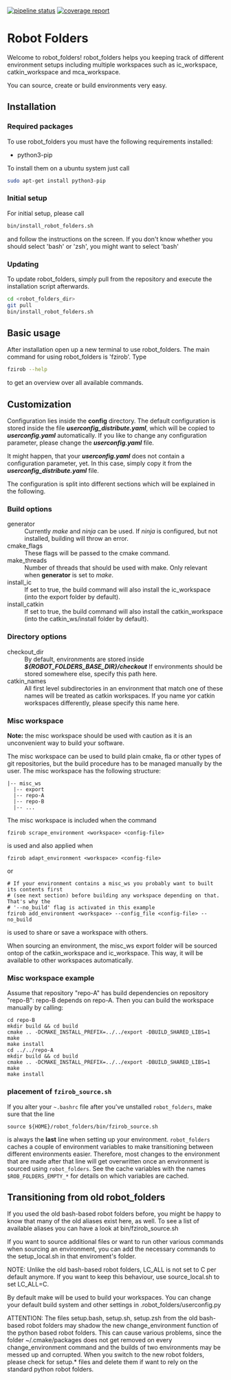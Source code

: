 [![pipeline status](https://ids-git.fzi.de/core/robot_folders/badges/master/pipeline.svg)](https://ids-git.fzi.de/core/robot_folders/-/commits/master)
[![coverage report](https://ids-git.fzi.de/core/robot_folders/badges/master/coverage.svg)](https://ids-git.fzi.de/core/robot_folders/-/commits/master)

# Robot Folders
Welcome to robot_folders! robot_folders helps you
keeping track of different environment setups including multiple workspaces
such as ic_workspace, catkin_workspace and mca_workspace.

You can source, create or build environments very easy.

## Installation
### Required packages
To use robot_folders you must have the following requirements installed:
 * python3-pip

To install them on a ubuntu system just call
```bash
sudo apt-get install python3-pip
```

### Initial setup
For initial setup, please call
```bash
bin/install_robot_folders.sh
```

and follow the instructions on the screen. If you don't know whether you should
select 'bash' or 'zsh', you might want to select 'bash'

### Updating
To update robot_folders, simply pull from the repository and execute the installation script
afterwards.

```bash
cd <robot_folders_dir>
git pull
bin/install_robot_folders.sh
```

## Basic usage
After installation open up a new terminal to use robot_folders. The main command
for using robot_folders is 'fzirob'. Type
```bash
fzirob --help
```

to get an overview over all available commands.



## Customization
Configuration lies inside the **config** directory. The default configuration is stored inside the
file ***userconfig_distribute.yaml***, which will be copied to ***userconfig.yaml*** automatically. If you like
to change any configuration parameter, please change the ***userconfig.yaml*** file.

It might happen, that your ***userconfig.yaml*** does not contain a configuration parameter, yet.
In this case, simply copy it from the ***userconfig_distribute.yaml*** file.

The configuration is split into different sections which will be explained in the following.

### Build options
<dl>
  <dt>generator</dt>
  <dd>Currently <em>make</em> and <em>ninja</em> can be used. If <em>ninja</em> is configured, but not installed, building will throw an error.</dd>

  <dt>cmake_flags</dt>
  <dd>These flags will be passed to the cmake command.</dd>

  <dt>make_threads</dt>
  <dd>Number of threads that should be used with make. Only relevant when <b>generator</b> is set to <em>make</em>.</dd>

  <dt>install_ic</dt>
  <dd>If set to true, the build command will also install the ic_workspace (into the export folder by default).</dd>

  <dt>install_catkin</dt>
  <dd>If set to true, the build command will also install the catkin_workspace (into the catkin_ws/install folder by default).</dd>
</dl>

### Directory options
<dl>
  <dt>checkout_dir</dt>
  <dd>
    By default, environments are stored inside <b><em>${ROBOT_FOLDERS_BASE_DIR}/checkout</em></b>
    If environments should be stored somewhere else, specify this path here.
  </dd>

  <dt>catkin_names</dt>
  <dd>All first level subdirectories in an environment that match one of these names will be treated as catkin workspaces. If you name yor catkin workspaces differently, please specify this name here.</dd>
</dl>



### Misc workspace
**Note:** the misc workspace should be used with caution as it is an unconvenient way to build your software.

The misc workspace can be used to build plain cmake, fla or other types of git repositories, but the build procedure has to be managed manually by the user. The misc workspace has the following structure:

``` console
|-- misc_ws
  |-- export
  |-- repo-A
  |-- repo-B
  |-- ...
```

The misc workspace is included when the command
``` console
fzirob scrape_environment <workspace> <config-file>
```

is used and also applied when 
``` console
fzirob adapt_environment <workspace> <config-file>
```

or
 
``` console
# If your environment contains a misc_ws you probably want to built its contents first
# (see next section) before building any workspace depending on that. That's why the
# '--no_build' flag is activated in this example
fzirob add_environment <workspace> --config_file <config-file> --no_build
```

is used to share or save a workspace with others.

When sourcing an environment, the misc_ws export folder will be sourced ontop of the catkin_workspace and ic_workspace. This way, it will be available to other workspaces automatically.

### Misc workspace example

Assume that repository "repo-A" has build dependencies on repository "repo-B":
repo-B depends on repo-A. Then you can build the workspace manually by calling:

```console
cd repo-B
mkdir build && cd build
cmake .. -DCMAKE_INSTALL_PREFIX=../../export -DBUILD_SHARED_LIBS=1
make 
make install
cd ../../repo-A
mkdir build && cd build
cmake .. -DCMAKE_INSTALL_PREFIX=../../export -DBUILD_SHARED_LIBS=1
make 
make install
```

### placement of `fzirob_source.sh`
If you alter your `~.bashrc` file after you've unstalled `robot_folders`, make sure that the line

```
source ${HOME}/robot_folders/bin/fzirob_source.sh
```

is always the **last** line when setting up your environment. `robot_folders` caches a couple of environment variables to make transitioning between different environments easier. Therefore, most changes to the environment that are made after that line will get overwritten once an environment is sourced using `robot_folders`. See the cache variables with the names `$ROB_FOLDERS_EMPTY_*` for details on which variables are cached.

## Transitioning from old robot_folders
If you used the old bash-based robot folders before, you might be happy to know
that many of the old aliases exist here, as well. To see a list of available
aliases you can have a look at bin/fzirob_source.sh

If you want to source additional files or want to run other various commands when
sourcing an environment, you can add the necessary commands to the
setup_local.sh in that enviroment's folder.

NOTE: Unlike the old bash-based robot folders, LC_ALL is not set to C per default
anymore. If you want to keep this behaviour, use source_local.sh to set LC_ALL=C.

By default make will be used to build your workspaces. You can change your
default build system and other settings in .robot_folders/userconfig.py

ATTENTION: The files setup.bash, setup.sh, setup.zsh from the old bash-based robot folders may 
shadow the new change_environment function of the python based robot folders. This can cause various problems, 
since the folder ~/.cmake/packages does not get removed on every change_environment command and the builds of 
two environments may be messed up and corrupted. When you switch to the new robot folders, please check for setup.* files 
and delete them if want to rely on the standard python robot folders.


